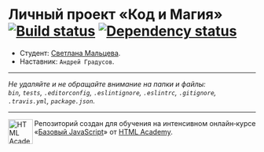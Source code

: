 # Личный проект «Код и Магия» [![Build status][travis-image]][travis-url] [![Dependency status][dependency-image]][dependency-url]

* Студент: [Светлана Мальцева](https://up.htmlacademy.ru/javascript/6/user/88410).
* Наставник: `Андрей Градусов`.

---

_Не удаляйте и не обращайте внимание на папки и файлы:_<br>
_`bin`, `tests`, `.editorconfig`, `.eslintignore`, `.eslintrc`, `.gitignore`, `.travis.yml`, `package.json`._

---

<a href="https://htmlacademy.ru/intensive/javascript"><img align="left" width="50" height="50" title="HTML Academy" src="https://up.htmlacademy.ru/static/img/intensive/javascript/logo-for-github.svg"></a>

Репозиторий создан для обучения на интенсивном онлайн‑курсе «[Базовый JavaScript](https://htmlacademy.ru/intensive/javascript)» от [HTML Academy](https://htmlacademy.ru).

[travis-image]: https://travis-ci.org/htmlacademy-javascript/88410-code-and-magick.svg?branch=master
[travis-url]: https://travis-ci.org/htmlacademy-javascript/88410-code-and-magick
[dependency-image]: https://david-dm.org/htmlacademy-javascript/88410-code-and-magick.svg?style=flat-square
[dependency-url]: https://david-dm.org/htmlacademy-javascript/88410-code-and-magick
